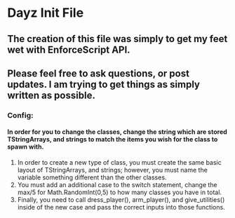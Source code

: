 # Dayz Init File
## The creation of this file was simply to get my feet wet with EnforceScript API.
## Please feel free to ask questions, or post updates. I am trying to get things as simply written as possible.

### Config:
####   In order for you to change the classes, change the string which are stored TStringArrays, and strings to match the items you wish for the class to spawn with.

1. In order to create a new type of class, you must create the same basic layout of TStringArrays, and strings; however, you must name the variable something different than the other classes.
2. You must add an additional case to the switch statement, change the max/5 for Math.RandomInt(0,5) to how many classes you have in total.
3. Finally, you need to call dress_player(), arm_player(), and give_utilities() inside of the new case and pass the correct inputs into those functions.
